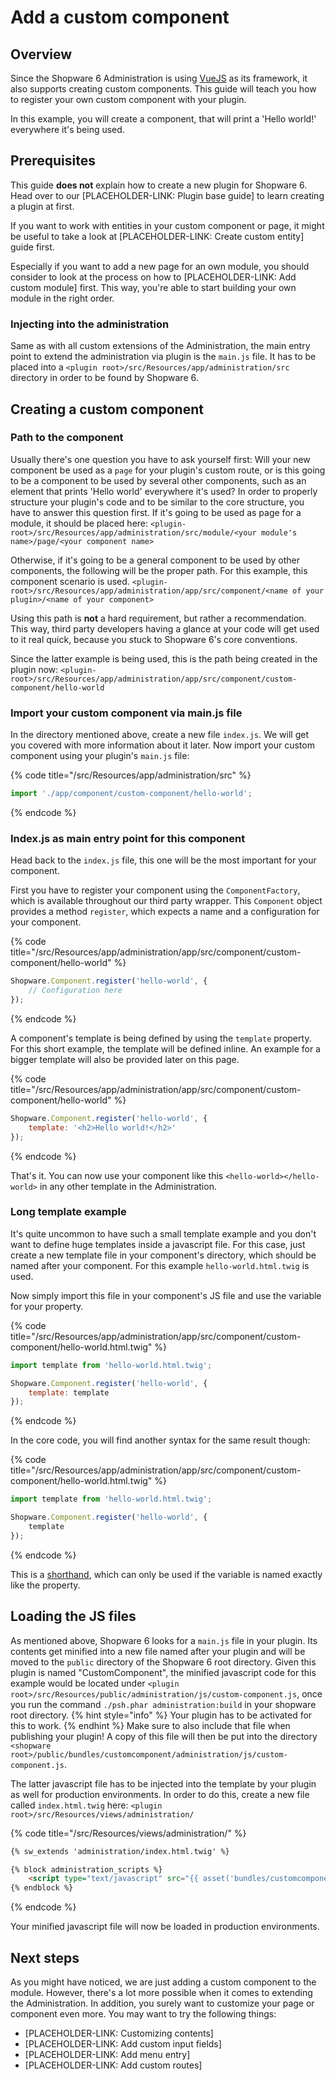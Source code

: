 # Add a custom component

## Overview

Since the Shopware 6 Administration is using [VueJS](https://vuejs.org/) as its framework, it also supports creating
custom components. This guide will teach you how to register your own custom component with your plugin.

In this example, you will create a component, that will print a 'Hello world!' everywhere it's being used.

## Prerequisites

This guide **does not** explain how to create a new plugin for Shopware 6.
Head over to our [PLACEHOLDER-LINK: Plugin base guide] to learn creating a plugin at first.

If you want to work with entities in your custom component or page, it might be useful to take a look at 
[PLACEHOLDER-LINK: Create custom entity] guide first.

Especially if you want to add a new page for an own module, you should consider to look at the process on how to
[PLACEHOLDER-LINK: Add custom module] first. This way, you're able to start building your own module in the right order.

### Injecting into the administration

Same as with all custom extensions of the Administration, the main entry point to extend the administration via plugin 
is the `main.js` file. It has to be placed into a `<plugin root>/src/Resources/app/administration/src` directory in 
order to be found by Shopware 6.

## Creating a custom component

### Path to the component

Usually there's one question you have to ask yourself first:
Will your new component be used as a `page` for your plugin's custom route, or is this going to be a component to be
used by several other components, such as an element that prints 'Hello world' everywhere it's used? In order to
properly structure your plugin's code and to be similar to the core structure, you have to answer this
question first.
If it's going to be used as page for a module, it should be placed here:
`<plugin-root>/src/Resources/app/administration/src/module/<your module's name>/page/<your component name>`

Otherwise, if it's going to be a general component to be used by other components, the following will be the proper 
path. For this example, this component scenario is used.
`<plugin-root>/src/Resources/app/administration/app/src/component/<name of your plugin>/<name of your component>`

Using this path is **not** a hard requirement, but rather a recommendation. This way, third party developers having 
a glance at your code will get used to it real quick, because you stuck to Shopware 6's core conventions.

Since the latter example is being used, this is the path being created in the plugin now:
`<plugin-root>/src/Resources/app/administration/app/src/component/custom-component/hello-world`

### Import your custom component via main.js file

In the directory mentioned above, create a new file `index.js`. We will get you covered with more information about it 
later. Now import your custom component using your plugin's `main.js` file:

{% code title="<plugin root>/src/Resources/app/administration/src" %}
```javascript
import './app/component/custom-component/hello-world';
```
{% endcode %}

### Index.js as main entry point for this component

Head back to the `index.js` file, this one will be the most important for your component.

First you have to register your component using the `ComponentFactory`, which is available throughout our 
third party wrapper.
This `Component` object provides a method `register`, which expects a name and a configuration for your component.

{% code title="<plugin-root>/src/Resources/app/administration/app/src/component/custom-component/hello-world" %}
```js
Shopware.Component.register('hello-world', {
    // Configuration here
});
```
{% endcode %}

A component's template is being defined by using the `template` property. For this short example, the template will be 
defined inline. An example for a bigger template will also be provided later on this page.

{% code title="<plugin-root>/src/Resources/app/administration/app/src/component/custom-component/hello-world" %}
```js
Shopware.Component.register('hello-world', {
    template: '<h2>Hello world!</h2>'
});
```
{% endcode %}

That's it. You can now use your component like this `<hello-world></hello-world>` in any other template in the 
Administration.

### Long template example

It's quite uncommon to have such a small template example and you don't want to define huge templates inside a 
javascript file.
For this case, just create a new template file in your component's directory, which should be named after your component.
For this example `hello-world.html.twig` is used.

Now simply import this file in your component's JS file and use the variable for your property.

{% code title="<plugin-root>/src/Resources/app/administration/app/src/component/custom-component/hello-world.html.twig" %}
```js
import template from 'hello-world.html.twig';

Shopware.Component.register('hello-world', {
    template: template
});
```
{% endcode %}

In the core code, you will find another syntax for the same result though:

{% code title="<plugin-root>/src/Resources/app/administration/app/src/component/custom-component/hello-world.html.twig" %}
```js
import template from 'hello-world.html.twig';

Shopware.Component.register('hello-world', {
    template
});
```
{% endcode %}

This is a [shorthand](https://alligator.io/js/object-property-shorthand-es6/), which can only be used if the variable
is named exactly like the property.

## Loading the JS files

As mentioned above, Shopware 6 looks for a `main.js` file in your plugin.
Its contents get minified into a new file named after your plugin and will be moved to the `public` directory
of the Shopware 6 root directory.
Given this plugin is named "CustomComponent", the minified javascript code for this example would be
located under `<plugin root>/src/Resources/public/administration/js/custom-component.js`, once you run the command
`./psh.phar administration:build` in your shopware root directory.
{% hint style="info" %}
Your plugin has to be activated for this to work.
{% endhint %}
Make sure to also include that file when publishing your plugin!
A copy of this file will then be put into the directory `<shopware root>/public/bundles/customcomponent/administration/js/custom-component.js`.

The latter javascript file has to be injected into the template by your plugin as well for production environments.
In order to do this, create a new file called `index.html.twig` here:
`<plugin root>/src/Resources/views/administration/`

{% code title="<plugin root>/src/Resources/views/administration/" %}
```html
{% sw_extends 'administration/index.html.twig' %}

{% block administration_scripts %}
    <script type="text/javascript" src="{{ asset('bundles/customcomponent/administration/js/custom-component.js') }}"></script>
{% endblock %}
```
{% endcode %}

Your minified javascript file will now be loaded in production environments.

## Next steps

As you might have noticed, we are just adding a custom component to the module. However, there's a lot more possible 
when it comes to extending the Administration. In addition, you surely want to customize your page or component even more.
You may want to try the following things:

* [PLACEHOLDER-LINK: Customizing contents]
* [PLACEHOLDER-LINK: Add custom input fields]
* [PLACEHOLDER-LINK: Add menu entry]
* [PLACEHOLDER-LINK: Add custom routes]
